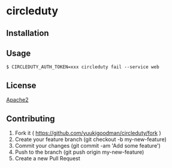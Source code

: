 # circleduty
## Installation
## Usage

```
$ CIRCLEDUTY_AUTH_TOKEN=xxx circleduty fail --service web
```

## License
[Apache2](http://www.apache.org/licenses/LICENSE-2.0)
## Contributing
1. Fork it ( https://github.com/yuukigoodman/circleduty/fork )
1. Create your feature branch (git checkout -b my-new-feature)
1. Commit your changes (git commit -am 'Add some feature')
1. Push to the branch (git push origin my-new-feature)
1. Create a new Pull Request
